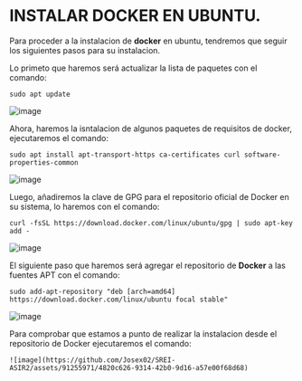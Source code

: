 # INSTALAR DOCKER EN UBUNTU.

Para proceder a la instalacion de **docker** en ubuntu, tendremos que seguir los siguientes pasos para su instalacion.

Lo primeto que haremos será actualizar la lista de paquetes con el comando:

````
sudo apt update
````

![image](https://github.com/Josex02/SREI-ASIR2/assets/91255971/bc558608-e688-4413-b9ff-80b140cfe80c)

Ahora, haremos la isntalacion de algunos paquetes de requisitos de docker, ejecutaremos el comando:

````
sudo apt install apt-transport-https ca-certificates curl software-properties-common
````

![image](https://github.com/Josex02/SREI-ASIR2/assets/91255971/d9b0fc90-e270-4375-8fd7-e52403477ad8)

Luego, añadiremos la clave de GPG para el repositorio oficial de Docker en su sistema, lo haremos con el comando:

````
curl -fsSL https://download.docker.com/linux/ubuntu/gpg | sudo apt-key add -
````

![image](https://github.com/Josex02/SREI-ASIR2/assets/91255971/0625a490-41cc-4693-83d8-c4f292315a96)

El siguiente paso que haremos será agregar el repositorio de **Docker** a las fuentes APT con el comando:

````
sudo add-apt-repository "deb [arch=amd64] https://download.docker.com/linux/ubuntu focal stable"
````

![image](https://github.com/Josex02/SREI-ASIR2/assets/91255971/933f14ec-1023-46d4-a3b5-b202fcd2fa15)

Para comprobar que estamos a punto de realizar la instalacion desde el repositorio de Docker ejecutaremos el comando:

````
![image](https://github.com/Josex02/SREI-ASIR2/assets/91255971/4820c626-9314-42b0-9d16-a57e00f68d68)




